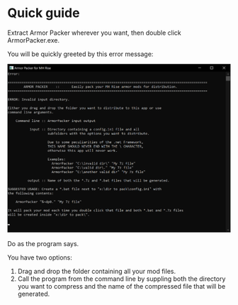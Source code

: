 # Quick guide

Extract Armor Packer wherever you want, then double click ArmorPacker.exe.

You will be quickly greeted by this error message:

![](Img/error.png)

Do as the program says.

You have two options:

1. Drag and drop the folder containing all your mod files.
2. Call the program from the command line by suppling both the directory you want to compress and the name of the compressed file that will be generated.

